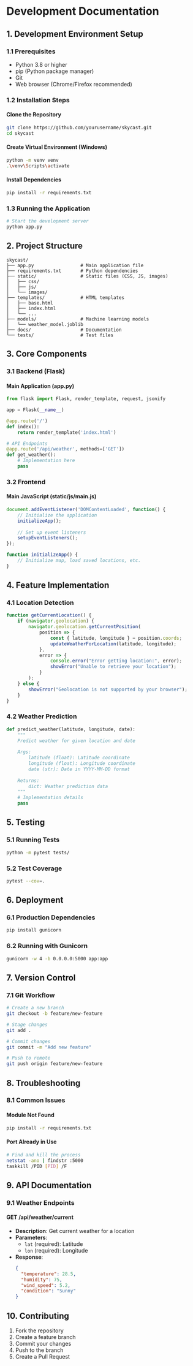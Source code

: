# Development Documentation

## 1. Development Environment Setup

### 1.1 Prerequisites
- Python 3.8 or higher
- pip (Python package manager)
- Git
- Web browser (Chrome/Firefox recommended)

### 1.2 Installation Steps

#### Clone the Repository
```bash
git clone https://github.com/yourusername/skycast.git
cd skycast
```

#### Create Virtual Environment (Windows)
```bash
python -m venv venv
.\venv\Scripts\activate
```

#### Install Dependencies
```bash
pip install -r requirements.txt
```

### 1.3 Running the Application
```bash
# Start the development server
python app.py
```

## 2. Project Structure

```
skycast/
├── app.py                 # Main application file
├── requirements.txt       # Python dependencies
├── static/                # Static files (CSS, JS, images)
│   ├── css/
│   ├── js/
│   └── images/
├── templates/             # HTML templates
│   ├── base.html
│   ├── index.html
│   └── ...
├── models/                # Machine learning models
│   └── weather_model.joblib
├── docs/                  # Documentation
└── tests/                 # Test files
```

## 3. Core Components

### 3.1 Backend (Flask)

#### Main Application (app.py)
```python
from flask import Flask, render_template, request, jsonify

app = Flask(__name__)

@app.route('/')
def index():
    return render_template('index.html')

# API Endpoints
@app.route('/api/weather', methods=['GET'])
def get_weather():
    # Implementation here
    pass
```

### 3.2 Frontend

#### Main JavaScript (static/js/main.js)
```javascript
document.addEventListener('DOMContentLoaded', function() {
    // Initialize the application
    initializeApp();
    
    // Set up event listeners
    setupEventListeners();
});

function initializeApp() {
    // Initialize map, load saved locations, etc.
}
```

## 4. Feature Implementation

### 4.1 Location Detection
```javascript
function getCurrentLocation() {
    if (navigator.geolocation) {
        navigator.geolocation.getCurrentPosition(
            position => {
                const { latitude, longitude } = position.coords;
                updateWeatherForLocation(latitude, longitude);
            },
            error => {
                console.error("Error getting location:", error);
                showError("Unable to retrieve your location");
            }
        );
    } else {
        showError("Geolocation is not supported by your browser");
    }
}
```

### 4.2 Weather Prediction
```python
def predict_weather(latitude, longitude, date):
    """
    Predict weather for given location and date
    
    Args:
        latitude (float): Latitude coordinate
        longitude (float): Longitude coordinate
        date (str): Date in YYYY-MM-DD format
        
    Returns:
        dict: Weather prediction data
    """
    # Implementation details
    pass
```

## 5. Testing

### 5.1 Running Tests
```bash
python -m pytest tests/
```

### 5.2 Test Coverage
```bash
pytest --cov=.
```

## 6. Deployment

### 6.1 Production Dependencies
```bash
pip install gunicorn
```

### 6.2 Running with Gunicorn
```bash
gunicorn -w 4 -b 0.0.0.0:5000 app:app
```

## 7. Version Control

### 7.1 Git Workflow
```bash
# Create a new branch
git checkout -b feature/new-feature

# Stage changes
git add .

# Commit changes
git commit -m "Add new feature"

# Push to remote
git push origin feature/new-feature
```

## 8. Troubleshooting

### 8.1 Common Issues

#### Module Not Found
```bash
pip install -r requirements.txt
```

#### Port Already in Use
```bash
# Find and kill the process
netstat -ano | findstr :5000
taskkill /PID [PID] /F
```

## 9. API Documentation

### 9.1 Weather Endpoints

#### GET /api/weather/current
- **Description**: Get current weather for a location
- **Parameters**:
  - `lat` (required): Latitude
  - `lon` (required): Longitude
- **Response**:
  ```json
  {
    "temperature": 28.5,
    "humidity": 75,
    "wind_speed": 5.2,
    "condition": "Sunny"
  }
  ```

## 10. Contributing

1. Fork the repository
2. Create a feature branch
3. Commit your changes
4. Push to the branch
5. Create a Pull Request
